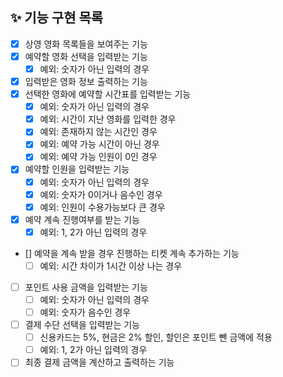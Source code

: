 ## ✨ 기능 구현 목록
- [X] 상영 영화 목록들을 보여주는 기능
- [X] 예약할 영화 선택을 입력받는 기능
  - [X] 예외: 숫자가 아닌 입력의 경우
- [X] 입력받은 영화 정보 출력하는 기능
- [X] 선택한 영화에 예약할 시간표를 입력받는 기능
  - [X] 예외: 숫자가 아닌 입력의 경우
  - [X] 예외: 시간이 지난 영화를 입력한 경우
  - [X] 예외: 존재하지 않는 시간인 경우
  - [X] 예외: 예약 가능 시간이 아닌 경우
  - [X] 예외: 예약 가능 인원이 0인 경우
- [X] 예약할 인원을 입력받는 기능
  - [X] 예외: 숫자가 아닌 입력의 경우
  - [X] 예외: 숫자가 0이거나 음수인 경우
  - [X] 예외: 인원이 수용가능보다 큰 경우
- [X] 예약 계속 진행여부를 받는 기능
  - [X] 예외: 1, 2가 아닌 입력의 경우
- [] 예약을 계속 받을 경우 진행하는 티켓 계속 추가하는 기능
  - [ ] 예외: 시간 차이가 1시간 이상 나는 경우
- [ ] 포인트 사용 금액을 입력받는 기능
  - [ ] 예외: 숫자가 아닌 입력의 경우
  - [ ] 예외: 숫자가 음수인 경우
- [ ] 결제 수단 선택을 입력받는 기능
  - [ ] 신용카드는 5%, 현금은 2% 할인, 할인은 포인트 뺀 금액에 적용
  - [ ] 예외: 1, 2가 아닌 입력의 경우
- [ ] 최종 결제 금액을 계산하고 출력하는 기능